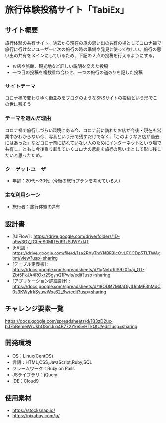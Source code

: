 # 旅行体験投稿サイト「TabiEx」

## サイト概要
旅行体験の共有サイト。過去から現在の旅の思い出の共有の場としてコロナ禍で旅行に行けないユーザーに次の旅行の時の準備や発見に使って欲しい。旅行の思い出の共有をメインにしているため、下記の２点の投稿を行えるようにする。

- お店や旅館、観光地など詳しい説明を交えた投稿
- 一つ目の投稿を複数重ね合わせ、一つの旅行の道のりを記した投稿
### サイトテーマ
コロナ禍で変わりゆく街並みをブログのようなSNSサイトの投稿という形でこの世に残そう

### テーマを選んだ理由
コロナ禍で旅行しづらい環境にある今、コロナ前に訪れたお店が今後・現在も営業中かわからない今、写真という形で残すだけでなく、「このようなお店が過去にはあった」などコロナ前に訪れていない人のためにインターネットという場で共有し、ともに今後乗り越えていくコロナの悲劇を旅行の思い出として形に残したいと思ったため。

### ターゲットユーザ
- 年齢：20代〜30代（今後の旅行プランを考えている人）

### 主な利用シーン
- 旅行者：旅行体験の共有

## 設計書
- [UIFlow]
: https://drive.google.com/drive/folders/1D-u9w3O7_fCfeeS0MITEd91zSJWYxlJT
- [ER図]
: https://drive.google.com/file/d/1sa2PXyTmYNBPBIcOvLF0CDp5TLTWAgbm/view?usp=sharing
- [テーブル定義書]
: https://docs.google.com/spreadsheets/d/1qNvbzRlS9z0fxaj_OT-Zbt5FkJA4ROxr2SgynQ1PwIs/edit?usp=sharing
- [アプリケーション詳細設計]
: https://docs.google.com/spreadsheets/d/18ODM7MitaOiylUmME3hMdC0s3KWyIrkSyuwWxa62_6w/edit?usp=sharing

## チャレンジ要素一覧
https://docs.google.com/spreadsheets/d/1B3zD2ux-bJ7oBemeWrUkbO8mJuq4B772Yke5vHTkQtU/edit?usp=sharing

## 開発環境
- OS：Linux(CentOS)
- 言語：HTML,CSS,JavaScript,Ruby,SQL
- フレームワーク：Ruby on Rails
- JSライブラリ：jQuery
- IDE：Cloud9

## 使用素材
- https://stocksnap.io/
- https://pixabay.com/ja/
